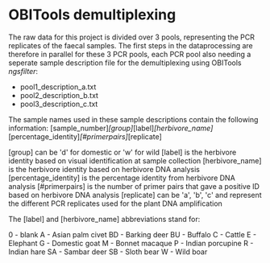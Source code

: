 # OBITools demultiplexing

The raw data for this project is divided over 3 pools, representing the PCR replicates of the faecal samples. 
The first steps in the dataprocessing are therefore in parallel for these 3 PCR pools, each PCR pool also needing a seperate sample description file for the demultiplexing using OBITools *ngsfilter*:
 - pool1_description_a.txt
 - pool2_description_b.txt
 - pool3_description_c.txt
 
The sample names used in these sample descriptions contain the following information:
[sample_number]_[group]_[label]_[herbivore_name]_[percentage_identity]_[#primerpairs]_[replicate]

[group] can be 'd' for domestic or 'w' for wild
[label] is the herbivore identity based on visual identification at sample collection
[herbivore_name] is the herbivore identity based on herbivore DNA analysis
[percentage_identity] is the percentage identity from herbivore DNA analysis
[#primerpairs] is the number of primer pairs that gave a positive ID based on herbivore DNA analysis
[replicate] can be 'a', 'b', 'c' and represent the different PCR replicates used for the plant DNA amplification 

The [label] and [herbivore_name] abbreviations stand for:

0 - blank
A - Asian palm civet
BD - Barking deer
BU - Buffalo
C - Cattle
E - Elephant
G - Domestic goat
M - Bonnet macaque
P - Indian porcupine
R - Indian hare
SA - Sambar deer
SB - Sloth bear
W - Wild boar

